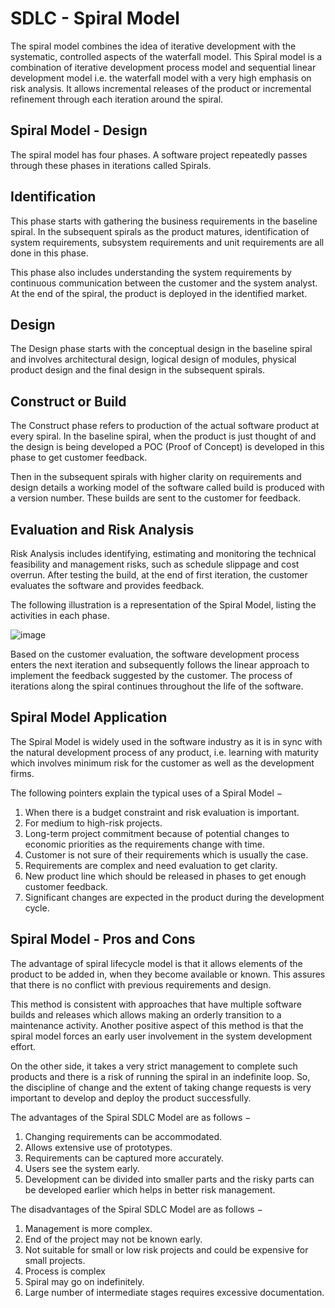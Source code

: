 # SDLC - Spiral Model

The spiral model combines the idea of iterative development with the systematic, controlled aspects of the waterfall model. This Spiral model is a combination of iterative development process model and sequential linear development model i.e. the waterfall model with a very high emphasis on risk analysis. It allows incremental releases of the product or incremental refinement through each iteration around the spiral.

## Spiral Model - Design
The spiral model has four phases. A software project repeatedly passes through these phases in iterations called Spirals.

## Identification
This phase starts with gathering the business requirements in the baseline spiral. In the subsequent spirals as the product matures, identification of system requirements, subsystem requirements and unit requirements are all done in this phase.

This phase also includes understanding the system requirements by continuous communication between the customer and the system analyst. At the end of the spiral, the product is deployed in the identified market.

## Design
The Design phase starts with the conceptual design in the baseline spiral and involves architectural design, logical design of modules, physical product design and the final design in the subsequent spirals.

## Construct or Build
The Construct phase refers to production of the actual software product at every spiral. In the baseline spiral, when the product is just thought of and the design is being developed a POC (Proof of Concept) is developed in this phase to get customer feedback.

Then in the subsequent spirals with higher clarity on requirements and design details a working model of the software called build is produced with a version number. These builds are sent to the customer for feedback.

## Evaluation and Risk Analysis
Risk Analysis includes identifying, estimating and monitoring the technical feasibility and management risks, such as schedule slippage and cost overrun. After testing the build, at the end of first iteration, the customer evaluates the software and provides feedback.

The following illustration is a representation of the Spiral Model, listing the activities in each phase.

![image](https://user-images.githubusercontent.com/84008107/218724846-7c3d7470-bd80-4463-b3e1-9e3ddd8e4b55.png)

Based on the customer evaluation, the software development process enters the next iteration and subsequently follows the linear approach to implement the feedback suggested by the customer. The process of iterations along the spiral continues throughout the life of the software.

## Spiral Model Application
The Spiral Model is widely used in the software industry as it is in sync with the natural development process of any product, i.e. learning with maturity which involves minimum risk for the customer as well as the development firms.

The following pointers explain the typical uses of a Spiral Model −

1. When there is a budget constraint and risk evaluation is important.
2. For medium to high-risk projects.
3. Long-term project commitment because of potential changes to economic priorities as the requirements change with time.
4. Customer is not sure of their requirements which is usually the case.
5. Requirements are complex and need evaluation to get clarity.
6. New product line which should be released in phases to get enough customer feedback.
7. Significant changes are expected in the product during the development cycle.

## Spiral Model - Pros and Cons
The advantage of spiral lifecycle model is that it allows elements of the product to be added in, when they become available or known. This assures that there is no conflict with previous requirements and design.

This method is consistent with approaches that have multiple software builds and releases which allows making an orderly transition to a maintenance activity. Another positive aspect of this method is that the spiral model forces an early user involvement in the system development effort.

On the other side, it takes a very strict management to complete such products and there is a risk of running the spiral in an indefinite loop. So, the discipline of change and the extent of taking change requests is very important to develop and deploy the product successfully.

The advantages of the Spiral SDLC Model are as follows −

1. Changing requirements can be accommodated.
2. Allows extensive use of prototypes.
3. Requirements can be captured more accurately.
4. Users see the system early.
5. Development can be divided into smaller parts and the risky parts can be developed earlier which helps in better risk management.

The disadvantages of the Spiral SDLC Model are as follows −

1. Management is more complex.
2. End of the project may not be known early.
3. Not suitable for small or low risk projects and could be expensive for small projects.
4. Process is complex
5. Spiral may go on indefinitely.
6. Large number of intermediate stages requires excessive documentation.
